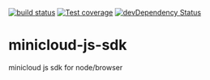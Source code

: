   [![build status][travis-image]][travis-url]
  [![Test coverage][coveralls-image]][coveralls-url]
  [![devDependency Status](https://david-dm.org/atom/electron/dev-status.svg)](https://david-dm.org/minicloud/minicloud-js-sdk#info=devDependencies)

# minicloud-js-sdk
minicloud js sdk for node/browser

[travis-image]: https://img.shields.io/travis/minicloud/minicloud-js-sdk/master.svg?style=flat-square
[travis-url]: https://travis-ci.org/minicloud/minicloud-js-sdk 
[coveralls-image]: https://img.shields.io/coveralls/minicloud/minicloud-js-sdk/master.svg?style=flat-square
[coveralls-url]: https://coveralls.io/r/minicloud/minicloud-js-sdk?branch=master
